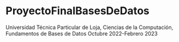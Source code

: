 # ProyectoFinalBasesDeDatos
Universidad Técnica Particular de Loja, Ciencias de la Computación,  Fundamentos de Bases de Datos Octubre 2022-Febrero 2023

